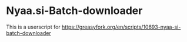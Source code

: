 # Nyaa.si-Batch-downloader

This is a userscript for https://greasyfork.org/en/scripts/10693-nyaa-si-batch-downloader
